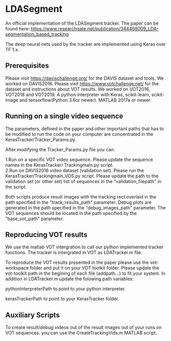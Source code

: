 # LDASegment
An official implementation of the LDASegment tracker. The paper can be found here:
https://www.researchgate.net/publication/344468009_LDA-segmentation_based_tracking

The deep neural nets used by the tracker are implemented using Keras over TF 1.x.

## Prerequisites
Please visit https://davischallenge.org/ for the DAVIS dataset and tools. We worked on DAVIS2016.
Please visit https://www.votchallenge.net/ for the dataset and instructions about VOT results. We worked on VOT2016, VOT2018 and VOT2019.
A python interpreter with Keras, scikit-learn, scikit-image and tensorflow(Python 3.6or newer).
MATLAB 2017a or newer.    

## Running on a single video sequence
The parameters, defined in the paper and other important paths that has to be modified to run the code on your computer are concentrated in the KerasTracker/Tracker_Params.py.

After modifying the Tracker_Params.py file you can:

1.Run on a specific VOT video sequence. Please update the sequence names in the KerasTracker/ Trackingmain.py script.  
2.Run on DAVIS2016 video dataset (validation set). Please run the KerasTracker/Trackingmain_VOS.py script.  Please update the path to the validation set (or other set) list of sequences in the "validation_filepath" in the script. 

Both scripts produce result images with the tracking rect overlaid in the path specified in the "track_results_path" parameter.
Debug plots are generated in the path specified in the "debug_images_path" parameter.
The VOT sequences should be located in the path specified by the "base_vot_path" parameter.

## Reproducing VOT results
We use the matlab VOT intergration to call our python implemented tracker functions. The tracker is intergrated in VOT as LDATracker.m file.

To reproduce the VOT results presented in the paper please use the vot-workspace folder and put it on your VOT toolkit folder.
Please update the vot-toolkit path in the begining of each file (addpath...) to fit your system. 
In addition in LDATracker.m update the folowing path variables:

pythonInterpreterPath to point to your python interpreter.

kerasTrackerPath to point to your KerasTracker folder.

## Auxiliary Scripts
To create result/debug videos out of the result images out of your runs on VOT sequences. you can use the CreateTrackingVids.m MATLAB script.





